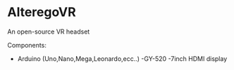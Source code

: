 # AlteregoVR
An open-source VR headset

Components:
 - Arduino (Uno,Nano,Mega,Leonardo,ecc..)
 -GY-520
 -7inch HDMI display

